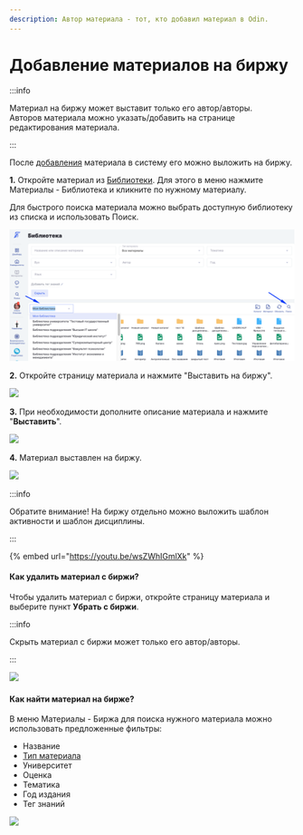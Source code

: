 ```yaml
---
description: Автор материала - тот, кто добавил материал в Odin.
---
```


# Добавление материалов на биржу

:::info

Материал на биржу может выставит только его автор/авторы. \
Авторов материала можно указать/добавить на странице редактирования материала.

:::

После [добавления](../biblioteka/dobavlenie-materialov.md) материала в систему его можно выложить на биржу.

**1.** Откройте материал из [Библиотеки](../biblioteka/). Для этого в меню нажмите Материалы - Библиотека и кликните по нужному материалу.

Для быстрого поиска материала можно выбрать доступную библиотеку из списка и использовать Поиск.

![](<../../.gitbook/assets/image (42) (1) (1).png>)

**2.** Откройте страницу материала  и нажмите  "Выставить на биржу".

![](../../.gitbook/assets/Screenshot\_433.png)

**3.** При необходимости дополните описание материала и нажмите "**Выставить**".

![](<../../.gitbook/assets/Screenshot\_435 (1).png>)

**4.** Материал выставлен на биржу.

![](<../../.gitbook/assets/Screenshot\_436 (2).png>)

:::info

Обратите внимание! На биржу отдельно можно выложить шаблон активности и шаблон дисциплины.

:::

{% embed url="https://youtu.be/wsZWhIGmlXk" %}

#### **Как удалить материал с биржи?**

Чтобы удалить материал с биржи,  откройте страницу материала и выберите пункт **Убрать с биржи**.

:::info

Скрыть материал с биржи может только его автор/авторы.

:::

![](<../../.gitbook/assets/Screenshot\_436 (1).png>)

#### Как найти материал на бирже?

В меню Материалы - Биржа  для поиска нужного материала  можно использовать предложенные фильтры:

* Название
* [Тип материала](../biblioteka/materialy/)
* Университет
* Оценка
* Тематика
* Год издания
* Тег знаний

![](../../.gitbook/assets/Screenshot\_451.png)

